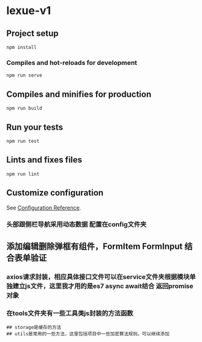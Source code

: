 ﻿# lexue-v1

## Project setup
```
npm install
```

### Compiles and hot-reloads for development
```
npm run serve
```

## Compiles and minifies for production
```
npm run build
```

## Run your tests
```
npm run test
```

## Lints and fixes files
```
npm run lint
```

## Customize configuration
See [Configuration Reference](https://cli.vuejs.org/config/).

### 头部跟侧栏导航采用动态数据 配置在config文件夹

## 添加编辑删除弹框有组件，FormItem  FormInput 结合表单验证

### axios请求封装，相应具体接口文件可以在service文件夹根据模块单独建立js文件，这里我才用的是es7 async  await结合 返回promise对象

### 在tools文件夹有一些工具类js封装的方法函数
    ## storage是缓存的方法
    ## utils是常用的一些方法，这里包括项目中一些加密算法规则。可以继续添加

